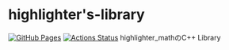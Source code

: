 # highlighter's-library
[![GitHub Pages](https://img.shields.io/static/v1?label=GitHub+Pages&message=+&color=brightgreen&logo=github)](https://highlighter-math.github.io/highlighter-s-library/) [![Actions Status](https://github.com/highlighter-math/highlighter-s-library/workflows/verify/badge.svg)](https://github.com/highlighter-math/highlighter-s-library/actions)
highlighter_mathのC++ Library
